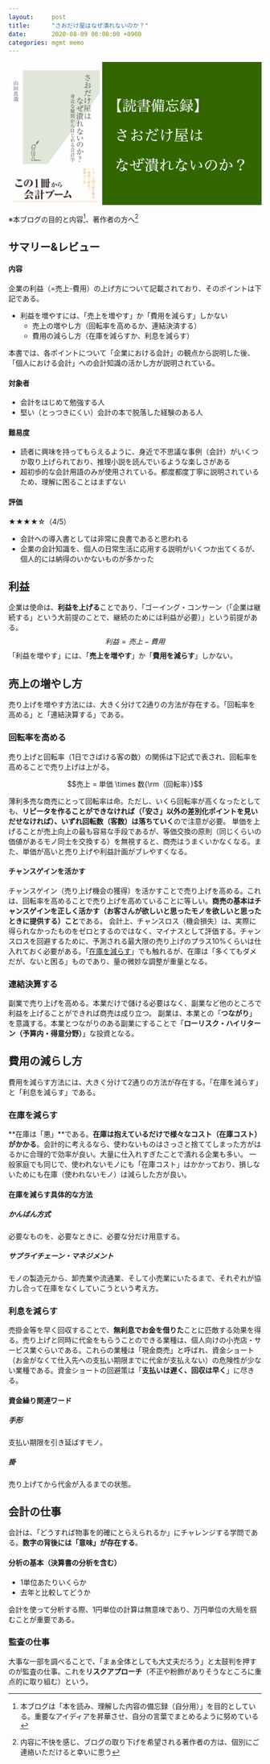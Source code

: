 ```yaml
---
layout:     post
title:      "さおだけ屋はなぜ潰れないのか？"
date:       2020-08-09 00:00:00 +0900
categories: mgmt memo
---
```


![thumbnail](/assets/2020-08-09-saodakeya-ha-naze-tsuburenai-noka/thumbnail.png)

※本ブログの目的と内容[^1]、著作者の方へ[^2]

[^1]: 本ブログは「本を読み、理解した内容の備忘録（自分用）」を目的としている。重要なアイディアを昇華させ、自分の言葉でまとめるように努めている

[^2]: 内容に不快を感じ、ブログの取り下げを希望される著作者の方は、個別にご連絡いただけると幸いに思う

## サマリー&レビュー
#### 内容
企業の利益（=売上-費用）の上げ方について記載されており、そのポイントは下記である。
- 利益を増やすには、「売上を増やす」か「費用を減らす」しかない
  - 売上の増やし方（回転率を高めるか、連結決済する）
  - 費用の減らし方（在庫を減らすか、利息を減らす）

本書では、各ポイントについて「企業における会計」の観点から説明した後、「個人における会計」への会計知識の活かし方が説明されている。

#### 対象者
- 会計をはじめて勉強する人
- 堅い（とっつきにくい）会計の本で脱落した経験のある人

#### 難易度
- 読者に興味を持ってもらえるように、身近で不思議な事例（会計）がいくつか取り上げられており、推理小説を読んでいるような楽しさがある
- 超初歩的な会計用語のみが使用されている。都度都度丁寧に説明されているため、理解に困ることはまずない

#### 評価
★★★★☆（4/5）
- 会計への導入書としては非常に良書であると思われる
- 企業の会計知識を、個人の日常生活に応用する説明がいくつか出てくるが、個人的には納得のいかないものが多かった


## 利益
企業は使命は、**利益を上げる**ことであり、「ゴーイング・コンサーン（「企業は継続する」という大前提のことで、継続のためには利益が必要）」という前提がある。
$$利益 = 売上 - 費用$$
「利益を増やす」には、「**売上を増やす**」か「**費用を減らす**」しかない。


## 売上の増やし方
売り上げを増やす方法には、大きく分けて2通りの方法が存在する。「回転率を高める」と「連結決算する」である。
### 回転率を高める
売り上げと回転率（1日でさばける客の数）の関係は下記式で表され、回転率を高めることで売り上げは上がる。

$$売上 = 単価 \times 数{\rm（回転率）}$$

薄利多売な商売にとって回転率は命。ただし、いくら回転率が高くなったとしても、**リピータを作ることができなければ（「安さ」以外の差別化ポイントを見いだせなければ）、いずれ回転数（客数）は落ちていく**ので注意が必要。
単価を上げることが売上向上の最も容易な手段であるが、等価交換の原則（同じくらいの価値があるモノ同士を交換する）を無視すると、商売はうまくいかなくなる。また、単価が高いと売り上げや利益計画がブレやすくなる。
#### チャンスゲインを活かす
チャンスゲイン（売り上げ機会の獲得）を活かすことで売り上げを高める。これは、回転率を高めることで売り上げを高めていることに等しい。**商売の基本はチャンスゲインを正しく活かす（お客さんが欲しいと思ったモノを欲しいと思ったときに提供する）こと**である。
会計上、チャンスロス（機会損失）は、実際に得られなかったものをゼロとするのではなく、マイナスとして評価する。チャンスロスを回避するために、予測される最大限の売り上げのプラス10%くらいは仕入れておく必要がある。「[在庫を減らす](#在庫を減らす)」でも触れるが、在庫は「多くてもダメだが、ないと困る」ものであり、量の微妙な調整が重量となる。

### 連結決算する
副業で売り上げを高める。本業だけで儲ける必要はなく、副業など他のところで利益を上げることができれば商売は成り立つ。
副業は、本業との「**つながり**」を意識する。本業とつながりのある副業にすることで「**ローリスク・ハイリターン（予算内・得意分野）**」な投資となる。


## 費用の減らし方
費用を減らす方法には、大きく分けて2通りの方法が存在する。「在庫を減らす」と「利息を減らす」である。
### 在庫を減らす
**在庫は「悪」**である。**在庫は抱えているだけで様々なコスト（在庫コスト）がかかる**。会計的に考えるなら、使わないものはさっさと捨ててしまった方がはるかに合理的で効率が良い。大量に仕入れすぎたことで潰れる企業も多い。
一般家庭でも同じで、使われないモノにも「在庫コスト」はかかっており、損しないためにも在庫（使われないモノ）は減らした方が良い。
#### 在庫を減らす具体的な方法
##### かんばん方式
必要なものを、必要なときに、必要な分だけ用意する。
##### サプライチェーン・マネジメント
モノの製造元から、卸売業や流通業、そして小売業にいたるまで、それぞれが協力し合って在庫をなくしていこうという考え方。

### 利息を減らす
売掛金等を早く回収することで、**無利息でお金を借りた**ことに匹敵する効果を得る。売り上げと同時に代金をもらうことのできる業種は、個人向けの小売店・サービス業ぐらいである。これらの業種は「現金商売」と呼ばれ、資金ショート（お金がなくて仕入先への支払い期限までに代金が支払えない）の危険性が少ない業種である。資金ショートの回避策は「**支払いは遅く、回収は早く**」に尽きる。
#### 資金繰り関連ワード
##### 手形
支払い期限を引き延ばすモノ。
##### 掛
売り上げてから代金が入るまでの状態。


## 会計の仕事
会計は、「どうすれば物事を的確にとらえられるか」にチャレンジする学問である。**数字の背後には「意味」が存在する**。
#### 分析の基本（決算書の分析を含む）
- 1単位あたりいくらか
- 去年と比較してどうか

会計を使って分析する際、1円単位の計算は無意味であり、万円単位の大局を掴むことが重要である。

### 監査の仕事
大事な一部を調べることで、「まぁ全体としても大丈夫だろう」と太鼓判を押すのが監査の仕事。これを**リスクアプローチ**（不正や粉飾がありそうなところに重点的に取り組む）という。
